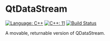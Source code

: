 # QtDataStream
[![Language: C++](https://img.shields.io/badge/language-C++-blue.svg)](https://isocpp.org/)
[![C++: 11](https://img.shields.io/badge/c%2B%2B-11-blue.svg)](https://en.wikipedia.org/wiki/C%2B%2B#Standardization)
[![Build Status](https://travis-ci.org/KubaO/QtDataStream.svg?branch=master)](https://travis-ci.org/KubaO/QtDataStream)

A movable, returnable version of QDataStream.
